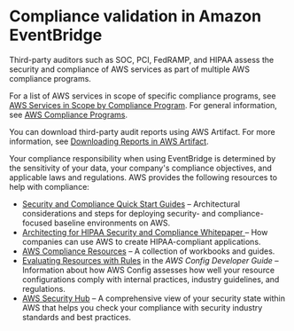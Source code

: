 # Compliance validation in Amazon EventBridge<a name="eb-compliance"></a>

Third\-party auditors such as SOC, PCI, FedRAMP, and HIPAA assess the security and compliance of AWS services as part of multiple AWS compliance programs\. 

For a list of AWS services in scope of specific compliance programs, see [AWS Services in Scope by Compliance Program](http://aws.amazon.com/compliance/services-in-scope/)\. For general information, see [AWS Compliance Programs](http://aws.amazon.com/compliance/programs/)\.

You can download third\-party audit reports using AWS Artifact\. For more information, see [Downloading Reports in AWS Artifact](https://docs.aws.amazon.com/artifact/latest/ug/downloading-documents.html)\.

Your compliance responsibility when using EventBridge is determined by the sensitivity of your data, your company's compliance objectives, and applicable laws and regulations\. AWS provides the following resources to help with compliance:
+ [Security and Compliance Quick Start Guides](http://aws.amazon.com/quickstart/?awsf.quickstart-homepage-filter=categories%23security-identity-compliance) – Architectural considerations and steps for deploying security\- and compliance\-focused baseline environments on AWS\.
+ [Architecting for HIPAA Security and Compliance Whitepaper ](https://d0.awsstatic.com/whitepapers/compliance/AWS_HIPAA_Compliance_Whitepaper.pdf) – How companies can use AWS to create HIPAA\-compliant applications\.
+ [AWS Compliance Resources](http://aws.amazon.com/compliance/resources/) – A collection of workbooks and guides\.
+ [Evaluating Resources with Rules](https://docs.aws.amazon.com/config/latest/developerguide/evaluate-config.html) in the *AWS Config Developer Guide* – Information about how AWS Config assesses how well your resource configurations comply with internal practices, industry guidelines, and regulations\.
+ [AWS Security Hub](https://docs.aws.amazon.com/securityhub/latest/userguide/what-is-securityhub.html) – A comprehensive view of your security state within AWS that helps you check your compliance with security industry standards and best practices\.